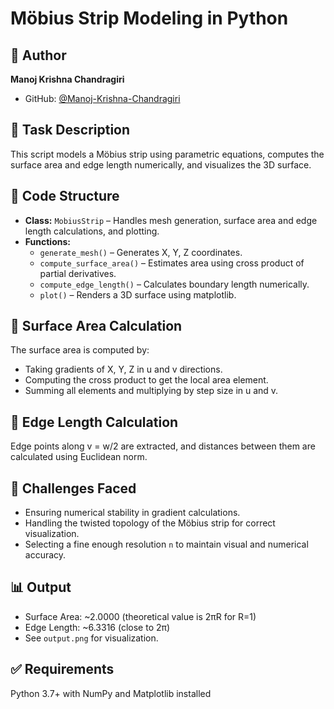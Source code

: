 # Möbius Strip Modeling in Python

## 👤 Author
**Manoj Krishna Chandragiri**
- GitHub: [@Manoj-Krishna-Chandragiri](https://github.com/Manoj-Krishna-Chandragiri)

## 📌 Task Description
This script models a Möbius strip using parametric equations, computes the surface area and edge length numerically, and visualizes the 3D surface.

## 🧱 Code Structure

- **Class:** `MobiusStrip` – Handles mesh generation, surface area and edge length calculations, and plotting.
- **Functions:**
  - `generate_mesh()` – Generates X, Y, Z coordinates.
  - `compute_surface_area()` – Estimates area using cross product of partial derivatives.
  - `compute_edge_length()` – Calculates boundary length numerically.
  - `plot()` – Renders a 3D surface using matplotlib.

## 📐 Surface Area Calculation

The surface area is computed by:
- Taking gradients of X, Y, Z in u and v directions.
- Computing the cross product to get the local area element.
- Summing all elements and multiplying by step size in u and v.

## 📏 Edge Length Calculation

Edge points along v = w/2 are extracted, and distances between them are calculated using Euclidean norm.

## 🎯 Challenges Faced

- Ensuring numerical stability in gradient calculations.
- Handling the twisted topology of the Möbius strip for correct visualization.
- Selecting a fine enough resolution `n` to maintain visual and numerical accuracy.

## 📊 Output

- Surface Area: ~2.0000 (theoretical value is 2πR for R=1)
- Edge Length: ~6.3316 (close to 2π)
- See `output.png` for visualization.

## ✅ Requirements
Python 3.7+ with NumPy and Matplotlib installed

